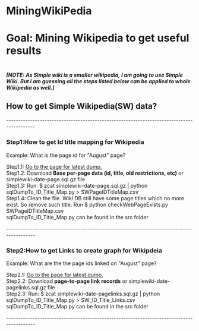 # MiningWikiPedia
<h1>Goal: Mining Wikipedia to get useful results <h1>
<h5>[NOTE: As Simple wiki is a smaller wikipedia, I am going to use Simple Wiki. But I am guessing all the steps listed below can be applied to whole Wikipedia as well.]</h5>

<h2>How to get Simple Wikipedia(SW) data?</h2>
------------------------------------------------------------------------------------------
<h3>Step1:How to get Id title mapping for Wikipedia</h3>
Example: What is the page id for "August" page?
<p>
Step1.1: <a href="http://dumps.wikimedia.org/simplewiki/" target="_blank">Go to the page for latest dump.</a></br>
Step1.2: Download <b>Base per-page data (id, title, old restrictions, etc)</b> or simplewiki-date-page.sql.gz file</br>
Step1.3: Run: $ zcat simplewiki-date-page.sql.gz | python sqlDumpTo_ID_Title_Map.py > SWPageIDTitleMap.csv</br>
Step1.4: Clean the file. Wiki DB still have some page titles which no more exist. So remove such title. Run $ python checkWebPageExists.py SWPageIDTitleMap.csv</br>
sqlDumpTo_ID_Title_Map.py can be found in the src folder
</p>
------------------------------------------------------------------------------------------
<h3>Step2:How to get Links to create graph for Wikipdeia</h3>
Example: What are the the page ids linked on "August" page?
<p>
Step2.1: <a href="http://dumps.wikimedia.org/simplewiki/" target="_blank">Go to the page for latest dump.</a></br>
Step2.2: Download <b>page-to-page link records</b> or simplewiki-date-pagelinks.sql.gz  file</br>
Step2.3: Run: $ zcat simplewiki-date-pagelinks.sql.gz | python sqlDumpTo_ID_Title_Map.py > SW_ID_Title_Links.csv</br>
sqlDumpTo_ID_Title_Map.py can be found in the src folder
</p>
------------------------------------------------------------------------------------------
